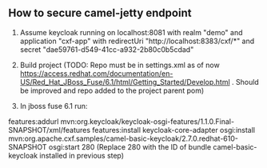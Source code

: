 How to secure camel-jetty endpoint
----------------------------------
1) Assume keycloak running on localhost:8081 with realm "demo" and application "cxf-app" with redirectUri "http://localhost:8383/cxf/*" and secret "dae59761-d549-41cc-a932-2b80c0b5cdad"

2) Build project    (TODO: Repo must be in settings.xml as of now https://access.redhat.com/documentation/en-US/Red_Hat_JBoss_Fuse/6.1/html/Getting_Started/Develop.html . 
Should be improved and repo added to the project parent pom)

3) In jboss fuse 6.1 run:

features:addurl mvn:org.keycloak/keycloak-osgi-features/1.1.0.Final-SNAPSHOT/xml/features
features:install keycloak-core-adapter
osgi:install mvn:org.apache.cxf.samples/camel-basic-keycloak/2.7.0.redhat-610-SNAPSHOT
osgi:start 280 (Replace 280 with the ID of bundle camel-basic-keycloak installed in previous step)




